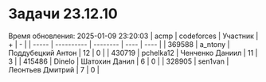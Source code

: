 # Задачи 23.12.10
Время обновления: 2025-01-09 23:20:03
| acmp  | codeforces | Участник | +    | -    |
| ----- | ---------- | -------- | ---- | ---- |
| 369588 | a_ntony | Поддубецкий Антон | 12 | 0 |
| 430719 | pchelka12 | Ченченко Даниил | 11 | 3 |
| 415486 | Dinelo | Шатохин Данил | 6 | 0 |
| 328905 | sen1van | Леонтьев Дмитрий | 7 | 0 |
